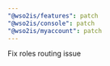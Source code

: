```yaml
---
"@wso2is/features": patch
"@wso2is/console": patch
"@wso2is/myaccount": patch
---
```


Fix roles routing issue
